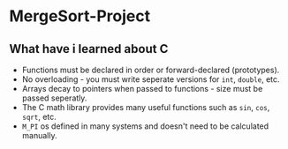 # MergeSort-Project

## What have i learned about C

- Functions must be declared in order or forward-declared (prototypes). 
- No overloading - you must write seperate versions for `int`, `double`, etc.
- Arrays decay to pointers when passed to functions - size must be passed seperatly.
- The C math library provides many useful functions such as `sin`, `cos`, `sqrt`, etc. 
- `M_PI` os defined in many systems and doesn't need to be calculated manually.
